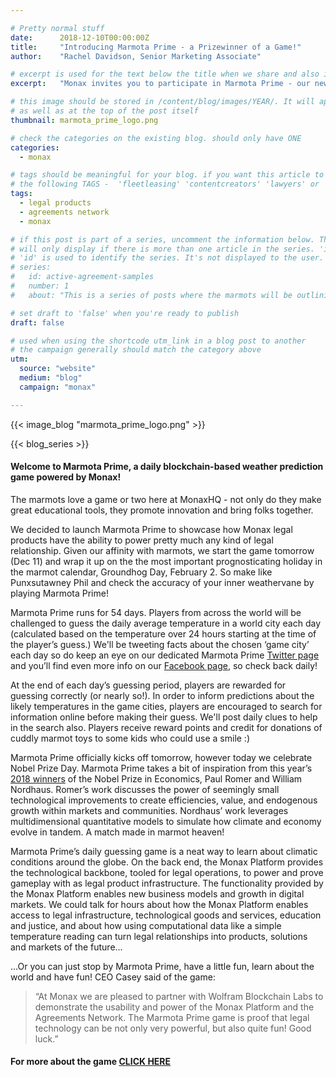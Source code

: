 ```yaml
---

# Pretty normal stuff
date:      2018-12-10T00:00:00Z
title:     "Introducing Marmota Prime - a Prizewinner of a Game!"
author:    "Rachel Davidson, Senior Marketing Associate"

# excerpt is used for the text below the title when we share and also is the summary of the post on https://monax.io/blog
excerpt:   "Monax invites you to participate in Marmota Prime - our new, free, blockchain-based challenge..."

# this image should be stored in /content/blog/images/YEAR/. It will appear as a thumbnail on any listings,
# as well as at the top of the post itself
thumbnail: marmota_prime_logo.png

# check the categories on the existing blog. should only have ONE
categories:
  - monax

# tags should be meaningful for your blog. if you want this article to show on a 'use case' page, you can use
# the following TAGS -  'fleetleasing' 'contentcreators' 'lawyers' or 'corporate'
tags:
  - legal products
  - agreements network
  - monax

# if this post is part of a series, uncomment the information below. The 'article series' box
# will only display if there is more than one article in the series. 'id', 'number' and 'about' all must be present.
# 'id' is used to identify the series. It's not displayed to the user.
# series:
#   id: active-agreement-samples
#   number: 1
#   about: "This is a series of posts where the marmots will be outlining how the Monax Platform and the Agreements Network can be used in harmony to create the legal products of the future."

# set draft to 'false' when you're ready to publish
draft: false

# used when using the shortcode utm_link in a blog post to another
# the campaign generally should match the category above
utm:
  source: "website"
  medium: "blog"
  campaign: "monax"

---
```


<!-- In general the filename below should match thumbnail category above -->
{{< image_blog "marmota_prime_logo.png" >}}

<!-- if this article is part of a series, related articles will automatically appear here -->
{{< blog_series >}}

<!-- Content markdown here - first title on page is auto generated from title in frontmatter -->
#### Welcome to Marmota Prime, a daily blockchain-based weather prediction game powered by Monax! 

The marmots love a game or two here at MonaxHQ - not only do they make great educational tools, they promote innovation and bring folks together. 

We decided to launch Marmota Prime to showcase how Monax legal products have the ability to power pretty much any kind of legal relationship. Given our affinity with marmots, we start the game tomorrow (Dec 11) and wrap it up on the the most important prognosticating holiday in the marmot calendar, Groundhog Day, February 2. So make like Punxsutawney Phil and check the accuracy of your inner weathervane by playing Marmota Prime!

Marmota Prime runs for 54 days. Players from across the world will be challenged to guess the daily average temperature in a world city each day (calculated based on the temperature over 24 hours starting at the time of the player’s guess.) We'll be tweeting facts about the chosen ‘game city’ each day so do keep an eye on our dedicated Marmota Prime [Twitter page](https://twitter.com/marmotaprime?lang=en-gb) and you’ll find even more info on our [Facebook page](https://www.facebook.com/monaxHQ/), so check back daily!

At the end of each day’s guessing period, players are rewarded for guessing correctly (or nearly so!). In order to inform predictions about the likely temperatures in the game cities, players are encouraged to search for information online before making their guess. We'll post daily clues to help in the search also. Players receive reward points and credit for donations of cuddly marmot toys to some kids who could use a smile :)

Marmota Prime officially kicks off tomorrow, however today we celebrate Nobel Prize Day. Marmota Prime takes a bit of inspiration from this year’s [2018 winners](https://www.nobelprize.org/prizes/economic-sciences/2018/press-release/) of the Nobel Prize in Economics, Paul Romer and William Nordhaus.  Romer’s work discusses the power of seemingly small technological improvements to create efficiencies, value, and endogenous growth within markets and communities. Nordhaus’ work leverages multidimensional quantitative models to simulate how climate and economy evolve in tandem. A match made in marmot heaven! 

Marmota Prime’s daily guessing game is a neat way to learn about climatic conditions around the globe. On the back end, the Monax Platform provides the technological backbone, tooled for legal operations, to power and prove gameplay with as legal product infrastructure. The functionality provided by the Monax Platform enables new business models and growth in digital markets. We could talk for hours about how the Monax Platform enables access to legal infrastructure, technological goods and services, education and justice, and about how using computational data like a simple temperature reading can turn legal relationships into products, solutions and markets of the future...

...Or you can just stop by Marmota Prime, have a little fun, learn about the world and have fun!
CEO Casey said of the game:

> “At Monax we are pleased to partner with Wolfram Blockchain Labs to demonstrate the usability and power of the Monax Platform and the Agreements Network. The Marmota Prime game is proof that legal technology can be not only very powerful, but also quite fun! Good luck.”


#### For more about the game [CLICK HERE](https://twitter.com/marmotaprime)




